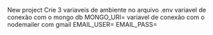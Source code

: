 New project
 Crie 3 variaveis de ambiente no arquivo .env
 variavel de conexão com o mongo db
 MONGO_URI=
 variavel de conexão com o nodemailer com gmail
 EMAIL_USER=
 EMAIL_PASS=